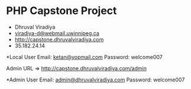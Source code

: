 # PHP Capstone Project

- Dhruval Viradiya
- viradiya-d@webmail.uwinnipeg.ca
- http://capstone.dhruvalviradiya.com
- 35.182.24.14

\*Local User
Email: ketan@yopmail.com
Password: welcome007

Admin URL
=> http://capstone.dhruvalviradiya.com/admin

\*Admin User
Email: admin@dhruvalviradiya.com
Password: welcome007
